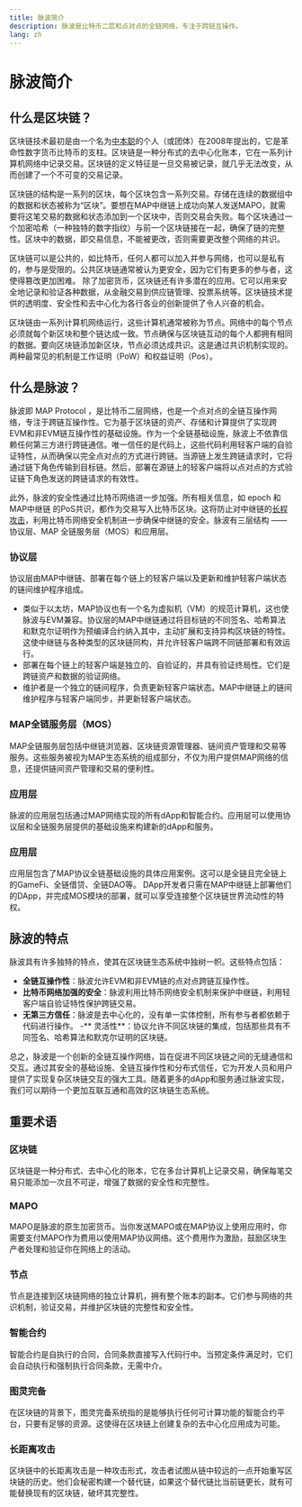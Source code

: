 ```yaml
---
title: 脉波简介
description: 脉波是比特币二层和点对点的全链网络，专注于跨链互操作。
lang: zh
---
```

# 脉波简介
## 什么是区块链？
区块链技术最初是由一个名为[中本聪]((https://en.wikipedia.org/wiki/Satoshi_Nakamoto))的个人（或团体）在2008年提出的，它是革命性数字货币比特币的支柱。区块链是一种分布式的去中心化账本，它在一系列计算机网络中记录交易。区块链的定义特征是一旦交易被记录，就几乎无法改变，从而创建了一个不可变的交易记录。

区块链的结构是一系列的区块，每个区块包含一系列交易。存储在连续的数据组中的数据和状态被称为“区块”。要想在MAP中继链上成功向某人发送MAPO，就需要将这笔交易的数据和状态添加到一个区块中，否则交易会失败。每个区块通过一个加密哈希（一种独特的数字指纹）与前一个区块链接在一起，确保了链的完整性。区块中的数据，即交易信息，不能被更改，否则需要更改整个网络的共识。

区块链可以是公共的，如比特币，任何人都可以加入并参与网络，也可以是私有的，参与是受限的。公共区块链通常被认为更安全，因为它们有更多的参与者，这使得篡改更加困难。
除了加密货币，区块链还有许多潜在的应用。它可以用来安全地记录和验证各种数据，从金融交易到供应链管理、投票系统等。区块链技术提供的透明度、安全性和去中心化为各行各业的创新提供了令人兴奋的机会。

区块链由一系列计算机网络运行，这些计算机通常被称为节点。网络中的每个节点必须就每个新区块和整个链达成一致。节点确保与区块链互动的每个人都拥有相同的数据。要向区块链添加新区块，节点必须达成共识。这是通过共识机制实现的。两种最常见的机制是工作证明（PoW）和权益证明（Pos）。
## 什么是脉波？
脉波即 MAP Protocol ，是比特币二层网络，也是一个点对点的全链互操作网络，专注于跨链互操作性。它为基于区块链的资产、存储和计算提供了实现跨EVM和非EVM链互操作性的基础设施。作为一个全链基础设施，脉波上不依靠信赖任何第三方进行跨链通信。唯一信任的是代码上，这些代码利用轻客户端的自验证特性，从而确保以完全点对点的方式进行跨链。当源链上发生跨链请求时，它将通过链下角色传输到目标链。然后，部署在源链上的轻客户端将以点对点的方式验证链下角色发送的跨链请求的有效性。

此外，脉波的安全性通过比特币网络进一步加强。所有相关信息，如 epoch 和 MAP中继链 的PoS共识，都作为交易写入比特币区块。这将防止对中继链的[长程攻击](https://blog.csdn.net/shangsongwww/article/details/90053057)，利用比特币网络安全机制进一步确保中继链的安全。脉波有三层结构 —— 协议层、MAP 全链服务层（MOS）和应用层。
### 协议层
协议层由MAP中继链、部署在每个链上的轻客户端以及更新和维护轻客户端状态的链间维护程序组成。
- 类似于以太坊，MAP协议也有一个名为虚拟机（VM）的规范计算机，这也使脉波与EVM兼容。协议层的MAP中继链通过将目标链的不同签名、哈希算法和默克尔证明作为预编译合约纳入其中，主动扩展和支持异构区块链的特性。这使中继链与各种类型的区块链同构，并允许轻客户端跨不同链部署和有效运行。
- 部署在每个链上的轻客户端是独立的、自验证的，并具有验证终局性。它们是跨链资产和数据的验证网络。
- 维护者是一个独立的链间程序，负责更新轻客户端状态。MAP中继链上的链间维护程序与轻客户端同步，并更新轻客户端状态。
### MAP全链服务层（MOS）
MAP全链服务层包括中继链浏览器、区块链资源管理器、链间资产管理和交易等服务。这些服务被视为MAP生态系统的组成部分，不仅为用户提供MAP网络的信息，还提供链间资产管理和交易的便利性。
### 应用层
脉波的应用层包括通过MAP网络实现的所有dApp和智能合约。应用层可以使用协议层和全链服务层提供的基础设施来构建新的dApp和服务。
### 应用层
应用层包含了MAP协议全链基础设施的具体应用案例。这可以是全链且完全链上的GameFi、全链借贷、全链DAO等。
DApp开发者只需在MAP中继链上部署他们的DApp，并完成MOS模块的部署，就可以享受连接整个区块链世界流动性的特权。
## 脉波的特点
脉波具有许多独特的特点，使其在区块链生态系统中独树一帜。这些特点包括：
- **全链互操作性**：脉波允许EVM和非EVM链的点对点跨链互操作性。
- **比特币网络加强的安全**：脉波利用比特币网络安全机制来保护中继链，利用轻客户端自验证特性保护跨链交易。
- **无第三方信任**：脉波是去中心化的，没有单一实体控制，所有参与者都依赖于代码进行操作。
-** 灵活性**：协议允许不同区块链的集成，包括那些具有不同签名、哈希算法和默克尔证明的区块链。

总之，脉波是一个创新的全链互操作网络，旨在促进不同区块链之间的无缝通信和交互。通过其安全的基础设施、全链互操作性和分布式信任，它为开发人员和用户提供了实现复杂区块链交互的强大工具。随着更多的dApp和服务通过脉波实现，我们可以期待一个更加互联互通和高效的区块链生态系统。

## 重要术语
### 区块链
区块链是一种分布式、去中心化的账本，它在多台计算机上记录交易，确保每笔交易只能添加一次且不可逆，增强了数据的安全性和完整性。
### MAPO
MAPO是脉波的原生加密货币。当你发送MAPO或在MAP协议上使用应用时，你需要支付MAPO作为费用以使用MAP协议网络。这个费用作为激励，鼓励区块生产者处理和验证你在网络上的活动。
### 节点
节点是连接到区块链网络的独立计算机，拥有整个账本的副本。它们参与网络的共识机制，验证交易，并维护区块链的完整性和安全性。
### 智能合约
智能合约是自执行的合同，合同条款直接写入代码行中。当预定条件满足时，它们会自动执行和强制执行合同条款，无需中介。
### 图灵完备
在区块链的背景下，图灵完备系统指的是能够执行任何可计算功能的智能合约平台，只要有足够的资源。这使得在区块链上创建复杂的去中心化应用成为可能。
### 长距离攻击
区块链中的长距离攻击是一种攻击形式，攻击者试图从链中较远的一点开始重写区块链的历史。他们会秘密构建一个替代链，如果这个替代链比当前链更长，就有可能替换现有的区块链，破坏其完整性。
